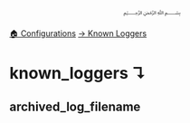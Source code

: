 <p align=center>
   ﷽
</p>

[🏠 Configurations](/docs/CONFIGURATION.md)
[→ Known Loggers](/docs/configurations/known_loggers.md)

# known_loggers ↴
## archived_log_filename



